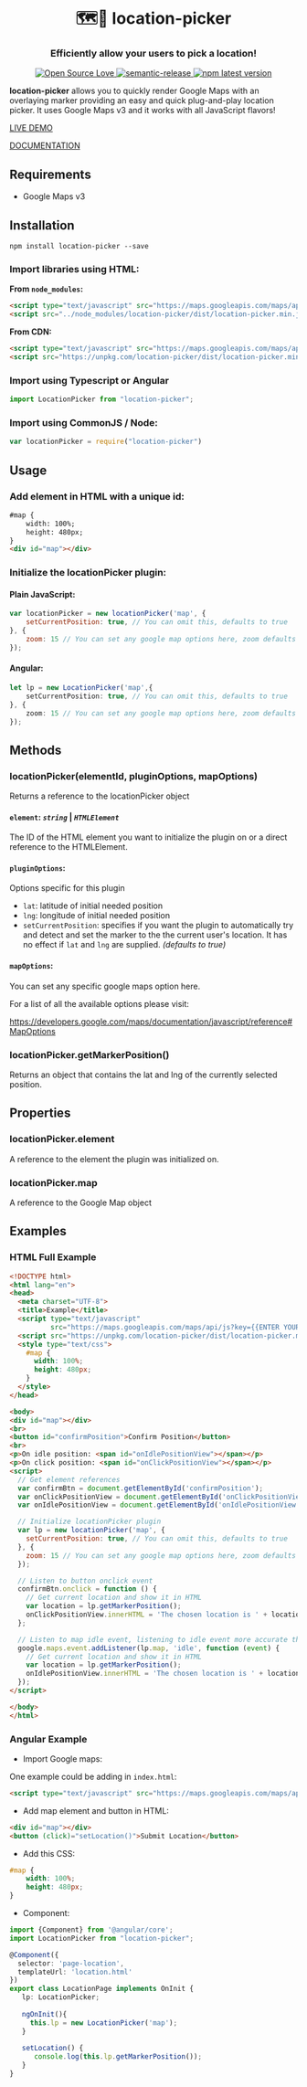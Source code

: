 <h1 align="center" style="border-bottom: none; text-align: center">🗺🎯 location-picker</h1>

<h3 align="center" style="text-align: center">Efficiently allow your users to pick a location!</h3>

<p align="center" style="text-align: center">
<!--   <a href="https://travis-ci.org/cyphercodes/location-picker">
    <img alt="Travis" src="https://img.shields.io/travis/cyphercodes/location-picker/master.svg">
  </a> -->
  <a href="https://github.com/ellerbrock/open-source-badges/">
    <img src="https://badges.frapsoft.com/os/v2/open-source.svg?v=103" alt="Open Source Love">
  </a>
  <a href="https://github.com/semantic-release/semantic-release">
    <img src="https://img.shields.io/badge/%20%20%F0%9F%93%A6%F0%9F%9A%80-semantic--release-e10079.svg" alt="semantic-release">
  </a>
   <a href="https://www.npmjs.com/package/location-picker">
      <img alt="npm latest version" src="https://img.shields.io/npm/v/location-picker.svg">
    </a>
</p>

**location-picker** allows you to quickly render Google Maps with an overlaying marker providing an easy and quick plug-and-play location picker. It uses Google Maps v3 and it works with all JavaScript flavors!

[LIVE DEMO](https://cyphercodes.github.io/location-picker/example/)

[DOCUMENTATION](https://cyphercodes.github.io/location-picker/docs/)

## Requirements

* Google Maps v3

## Installation

```
npm install location-picker --save
```

### Import libraries using HTML:

**From `node_modules`:**
```html
<script type="text/javascript" src="https://maps.googleapis.com/maps/api/js?key={ENTER YOUR KEY}"></script>
<script src="../node_modules/location-picker/dist/location-picker.min.js"></script>
```

**From CDN:**
```html
<script type="text/javascript" src="https://maps.googleapis.com/maps/api/js?key={ENTER YOUR KEY}"></script>
<script src="https://unpkg.com/location-picker/dist/location-picker.min.js"></script>
```

### Import using Typescript or Angular

```typescript
import LocationPicker from "location-picker";
```

### Import using CommonJS / Node:

```javascript
var locationPicker = require("location-picker")
```

## Usage

### Add element in HTML with a unique id:

```html
#map {
    width: 100%;
    height: 480px;
}
<div id="map"></div>
```

### Initialize the locationPicker plugin:

#### Plain JavaScript:
```javascript
var locationPicker = new locationPicker('map', {
    setCurrentPosition: true, // You can omit this, defaults to true
}, {
    zoom: 15 // You can set any google map options here, zoom defaults to 15
});
```

#### Angular:

```typescript
let lp = new LocationPicker('map',{
    setCurrentPosition: true, // You can omit this, defaults to true
}, {
    zoom: 15 // You can set any google map options here, zoom defaults to 15
});
```

## Methods

### locationPicker(elementId, pluginOptions, mapOptions)

Returns a reference to the locationPicker object

#### `element`: *`string`* | *`HTMLElement`* 
The ID of the HTML element you want to initialize the plugin on or a direct reference to the HTMLElement.

#### `pluginOptions`: 

Options specific for this plugin

* `lat`: latitude of initial needed position
* `lng`: longitude of initial needed position
* `setCurrentPosition`: specifies if you want the plugin to automatically try and detect and set the marker to the the current user's location. It has no effect if `lat` and `lng` are supplied. _(defaults to true)_


#### `mapOptions`:

You can set any specific google maps option here.

For a list of all the available options please visit: 

https://developers.google.com/maps/documentation/javascript/reference#MapOptions

### locationPicker.getMarkerPosition()

Returns an object that contains the lat and lng of the currently selected position.

## Properties

### locationPicker.element 

A reference to the element the plugin was initialized on.

### locationPicker.map

A reference to the Google Map object


## Examples

### HTML Full Example
```html
<!DOCTYPE html>
<html lang="en">
<head>
  <meta charset="UTF-8">
  <title>Example</title>
  <script type="text/javascript"
          src="https://maps.googleapis.com/maps/api/js?key={{ENTER YOUR KEY}}"></script>
  <script src="https://unpkg.com/location-picker/dist/location-picker.min.js"></script>
  <style type="text/css">
    #map {
      width: 100%;
      height: 480px;
    }
  </style>
</head>

<body>
<div id="map"></div>
<br>
<button id="confirmPosition">Confirm Position</button>
<br>
<p>On idle position: <span id="onIdlePositionView"></span></p>
<p>On click position: <span id="onClickPositionView"></span></p>
<script>
  // Get element references
  var confirmBtn = document.getElementById('confirmPosition');
  var onClickPositionView = document.getElementById('onClickPositionView');
  var onIdlePositionView = document.getElementById('onIdlePositionView');

  // Initialize locationPicker plugin
  var lp = new locationPicker('map', {
    setCurrentPosition: true, // You can omit this, defaults to true
  }, {
    zoom: 15 // You can set any google map options here, zoom defaults to 15
  });

  // Listen to button onclick event
  confirmBtn.onclick = function () {
    // Get current location and show it in HTML
    var location = lp.getMarkerPosition();
    onClickPositionView.innerHTML = 'The chosen location is ' + location.lat + ',' + location.lng;
  };

  // Listen to map idle event, listening to idle event more accurate than listening to ondrag event
  google.maps.event.addListener(lp.map, 'idle', function (event) {
    // Get current location and show it in HTML
    var location = lp.getMarkerPosition();
    onIdlePositionView.innerHTML = 'The chosen location is ' + location.lat + ',' + location.lng;
  });
</script>

</body>
</html>
```

### Angular Example

* Import Google maps:

One example could be adding in `index.html`:
```html
<script type="text/javascript" src="https://maps.googleapis.com/maps/api/js?key={{ENTER YOUR KEY}}"></script>
```

* Add map element and button in HTML:

```html
<div id="map"></div>
<button (click)="setLocation()">Submit Location</button>
```

* Add this CSS:

```css
#map {
    width: 100%;
    height: 480px;
}
```

* Component:

```typescript
import {Component} from '@angular/core';
import LocationPicker from "location-picker";

@Component({
  selector: 'page-location',
  templateUrl: 'location.html'
})
export class LocationPage implements OnInit {
   lp: LocationPicker;
   
   ngOnInit(){
     this.lp = new LocationPicker('map');
   }
   
   setLocation() {
      console.log(this.lp.getMarkerPosition());
   }
}
```
